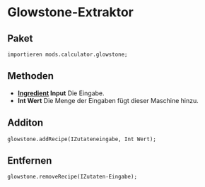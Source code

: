# Glowstone-Extraktor

## Paket
```zenscript
importieren mods.calculator.glowstone;
```

## Methoden

- **[Ingredient](/Vanilla/Variable_Types/IIngredient/) Input** Die Eingabe.
- **Int Wert** Die Menge der Eingaben fügt dieser Maschine hinzu.


## Additon
```zenscript
glowstone.addRecipe(IZutateneingabe, Int Wert);
```

## Entfernen
```zenscript
glowstone.removeRecipe(IZutaten-Eingabe);
```
